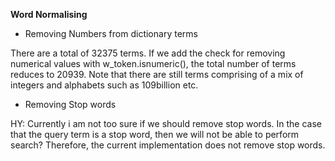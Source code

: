 **Word Normalising** 

*  Removing Numbers from dictionary terms

There are a total of 32375 terms. 
If we add the check for removing numerical values with w_token.isnumeric(), the total number of terms reduces to 20939. 
Note that there are still terms comprising of a mix of integers and alphabets such as 109billion etc.

*  Removing Stop words

HY: Currently i am not too sure if we should remove stop words. In the case that the query term is a stop word, then we will not be able to perform search? Therefore, the current implementation does not remove stop words.

